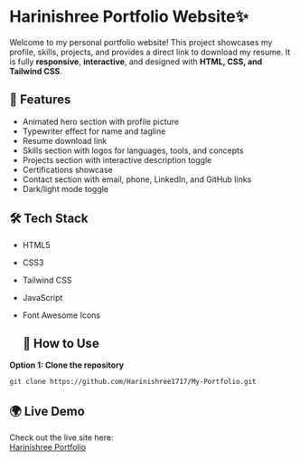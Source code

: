 #  Harinishree Portfolio Website✨

Welcome to my personal portfolio website! This project showcases my profile, skills, projects, and provides a direct link to download my resume. It is fully **responsive**, **interactive**, and designed with **HTML, CSS, and Tailwind CSS**.

## 🔗 Features
- Animated hero section with profile picture
- Typewriter effect for name and tagline
- Resume download link
- Skills section with logos for languages, tools, and concepts
- Projects section with interactive description toggle
- Certifications showcase
- Contact section with email, phone, LinkedIn, and GitHub links
- Dark/light mode toggle

## 🛠️ Tech Stack
- HTML5
- CSS3
- Tailwind CSS
- JavaScript
- Font Awesome Icons

  ## 📂 How to Use

**Option 1: Clone the repository**
```bash
git clone https://github.com/Harinishree1717/My-Portfolio.git
```

## 🌍 Live Demo
Check out the live site here:  
[Harinishree Portfolio]( https://harinishree1717.github.io/My-Portfolio/)
